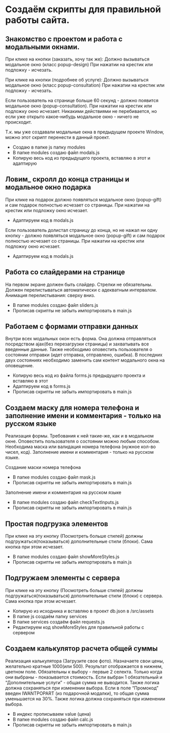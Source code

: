 # Создаём скрипты для правильной работы сайта.

## Знакомство с проектом и работа с модальными окнами.
При клике на кнопки (заказать, хочу так же): 
Должно вызываться модальное окно (класс popup-design)
При нажатии на крестик или подложку - исчезать.

При клике на кнопки (подробнее об услуге):
Должно вызываться модальное окно (класс popup-consultation)
При нажатии на крестик или подложку - исчезать.

Если пользователь на странице больше 60 секунд - должно появится модальное окно (popup-consultation). При нажатии на крестик или подложку окно исчезает. Никакими действиями не перебивается, но если уже открыто какое-нибудь модальное окно - ничего не происходит.


Т.к. мы уже создавали модальные окна в предыдущем проекте Window, можно этот скрипт перенести в данный проект. 
- Создаю в папке js папку modules
- В папке modules создаю файл modals.js
- Копирую весь код из предыдущего проекта, вставляю в этот и адаптирую

## Ловим_ скролл до конца страницы и модальное окно подарка
При клике на подарок должно появляться модальное окно (popup-gift) и сам подарок полностью исчезает со страницы. При нажатии на крестик или подложку окно исчезает.

- Адаптируем код в modals.js

Если пользователь долистал страницу до конца, но не нажал ни одну кнопку - должно появляться модальное окно (popup-gift) и сам подарок полностью исчезает со страницы. При нажатии на крестик или подложку окно исчезает.

- Адаптируем код в modals.js

## Работа со слайдерами на странице
На первом экране должен быть слайдер. Стрелки не обязательны. Должен перелистываться автоматически с адекватным интервалом. Анимация перелистывания: сверху вниз.

- В папке modules создаю файл sliders.js
- Прописав скрипты не забыть импортировать в main.js

## Работаем с формами отправки данных
Внутри всех модальных окон есть форма. Она должна отправляться
посредством ajax(без перезагрузки страницы) и захватывать все введенные
данные. Также необходимо оповестить пользователя о состоянии отправки
(идет отправка, отправлено, ошибка). В последних двух состояниях необходимо
заменить сам контент модального окна на оповещение.

- Копирую весь код из файла forms.js предыдущего проекта и вставляю в этот
- Адаптируем код в forms.js
- Прописав скрипты не забыть импортировать в main.js

## Создаем маску для номера телефона и заполнение имени и комментария - только на русском языке
Реализация формы. 
Требования к ней такие-же, как и в модальном окне. Оповестить пользователя о
состоянии можно любым способом. Необходима маска или валидация номера
телефона (нужное кол-во чисел, код).
Заполнение имени и комментария - только на русском языке.

Создание маски номера телефона
- В папке modules создаю файл mask.js
- Прописав скрипты не забыть импортировать в main.js

Заполнение имени и комментария на русском языке
- В папке modules создаю файл checkTextInputs.js
- Прописав скрипты не забыть импортировать в main.js

## Простая подгрузка элементов
При клике на эту кнопку (Посмотреть больше стилей) должны подгружаться(показываться) дополнительные стили (блоки). Сама
кнопка при этом исчезает.

- В папке modules создаю файл showMoreStyles.js
- Прописав скрипты не забыть импортировать в main.js

## Подгружаем элементы с сервера
При клике на эту кнопку (Посмотреть больше стилей) должны подгружаться(показываться) дополнительные стили (блоки) с сервера. Сама кнопка при этом исчезает.

- Копирую из исходника и вставляю в проект db.json в /src/assets
- В папке js создаём папку services
- В папке services создаём файл requests.js
- Редактируем код showMoreStyles для правильной работы с сервером

## Создаем калькулятор расчета общей суммы
Реализация калькулятора (Загрузите свое фото).
Назначаете свои цены, желательно кратные 1000(или 500). Результат
отображается в нижнем, цветном поле.
Обязательны к выбору - первые 2 селекта. Только когда они выбраны -
показывается стоимость. Если выбран 1 обязательный и “Дополнительные
услуги” - общая сумма не выводится. Также логика должна сохраняться при
изменении выбора.
Если в поле “Промокод” введен IWANTPOPART (из подарочной модалки), то
общая сумма уменьшается на 30%. Также логика должна сохраняться при
изменении выбора.

- В индекс прописываем value (цена)
- В папке modules создаю файл calc.js
- Прописав скрипты не забыть импортировать в main.js